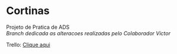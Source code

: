 # Cortinas
Projeto de Pratica de ADS <br>
*Branch dedicada as alteracoes realizadas pelo Colaborador Victor*

Trello: <a href="https://trello.com/b/o93XYUt5/proj-pratic-prof-ads"> Clique aqui </a>
